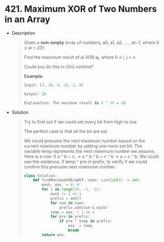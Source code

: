 # 421. Maximum XOR of Two Numbers in an Array

- Description

  > Given a **non-empty** array of numbers, a0, a1, a2, … , an-1, where 0 ≤ ai < 231.
  >
  > Find the maximum result of ai XOR aj, where 0 ≤ *i*, *j* < *n*.
  >
  > Could you do this in O(*n*) runtime?
  >
  > **Example:**
  >
  > ```python
  > Input: [3, 10, 5, 25, 2, 8]
  > 
  > Output: 28
  > 
  > Explanation: The maximum result is 5 ^ 25 = 28.
  > ```

- Solution

  > Try to find out if we could set every bit from high to low.
  >
  > The perfect case is that all the bit are set. 
  >
  > We could presume the next maximum number based on the current maximum number by adding one more set bit. The variable temp represents the next maximum number we assume. Here is a rule: if a ^ b = c, -> a ^ b ^ b = c ^ b -> a  = c ^ b. We could use the sentence, if temp ^ pre in prefix, to verify if we could confirm this presume next maximum number. 
  >
  > ```python
  > class Solution:
  >     def findMaximumXOR(self, nums: List[int]) -> int:
  >         mask, max_ = 0, 0
  >         for i in range(31, -1, -1):
  >             mask |= 1 << i
  >             prefix = set()
  >             for num in nums:
  >                 prefix.add(num & mask)
  >             temp = max_ | 1 << i
  >             for pre in prefix:
  >                 if pre ^ temp in prefix:
  >                     max_ = temp
  >                     break
  >         return max_
  > ```

  